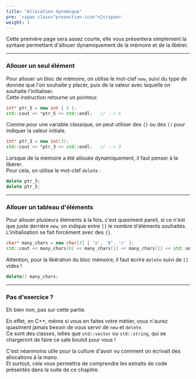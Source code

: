 ```yaml
---
title: "Allocation dynamique"
pre: '<span class="presection-icon">🎇</span>'
weight: 1
---
```


Cette première page sera assez courte, elle vous présentera simplement la syntaxe permettant d'allouer dynamiquement de la mémoire et de la libérer.

---

### Allouer un seul élément 

Pour allouer un bloc de mémoire, on utilise le mot-clef `new`, suivi du type de donnée que l'on souhaite y placer, puis de la valeur avec laquelle on souhaite l'initialiser.  
Cette instruction retourne un pointeur.

```cpp
int* ptr_5 = new int { 5 };
std::cout << *ptr_5 << std::endl;   // --> 5
```

Comme pour une variable classique, on peut utiliser des `{}` ou des `()` pour indiquer la valeur initiale.
```cpp
int* ptr_3 = new int(3);
std::cout << *ptr_3 << std::endl;   // --> 3
```

Lorsque de la mémoire a été allouée dynamiquement, il faut penser à la libérer.  
Pour cela, on utilise le mot-clef `delete` :
```cpp
delete ptr_3;
delete ptr_5;
```

---

### Allouer un tableau d'éléments

Pour allouer plusieurs éléments à la fois, c'est quasiment pareil, si ce n'est que juste derrière `new`, on indique entre `[]` le nombre d'éléments souhaités.  
L'initialisation se fait forcément avec des `{}`.

```cpp
char* many_chars = new char[3] { 'a', 'b', 'c' };
std::cout << many_chars[0] << many_chars[1] << many_chars[2] << std::endl;   // --> abc
```

Attention, pour la libération du bloc mémoire, il faut écrire `delete` suivi de `[]` vides !
```cpp
delete[] many_chars;
```

---

### Pas d'exercice ?

Eh bien non, pas sur cette partie.

En effet, en C++, même si vous en faites votre métier, vous n'aurez quasiment jamais besoin de vous servir de `new` et `delete`.  
Ce sont des classes, telles que `std::vector` ou `std::string`, qui se chargeront de faire ce sale boulot pour vous !  

C'est néanmoins utile pour la culture d'avoir vu comment on écrivait des allocations à la mano.  
Et surtout, cela vous permettra de comprendre les extraits de code présentés dans la suite de ce chapitre.
